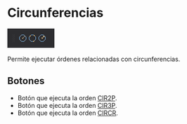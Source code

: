 # Circunferencias

![Barra de herramientas Circunferencias](../../../../.gitbook/assets/circunferencias.png)

Permite ejecutar órdenes relacionadas con circunferencias.

## Botones

* Botón que ejecuta la orden [CIR2P](../ventana-de-dibujo/ordenes/c/cir2p.md).
* Botón que ejecuta la orden [CIR3P](../ventana-de-dibujo/ordenes/c/cir3p.md).
* Botón que ejecuta la orden [CIRCR](../ventana-de-dibujo/ordenes/c/circr.md).

